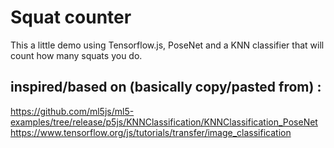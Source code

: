 # Squat counter

This a little demo using Tensorflow.js, PoseNet and a KNN classifier that will count how many squats you do.

## inspired/based on (basically copy/pasted from) :
https://github.com/ml5js/ml5-examples/tree/release/p5js/KNNClassification/KNNClassification_PoseNet
https://www.tensorflow.org/js/tutorials/transfer/image_classification